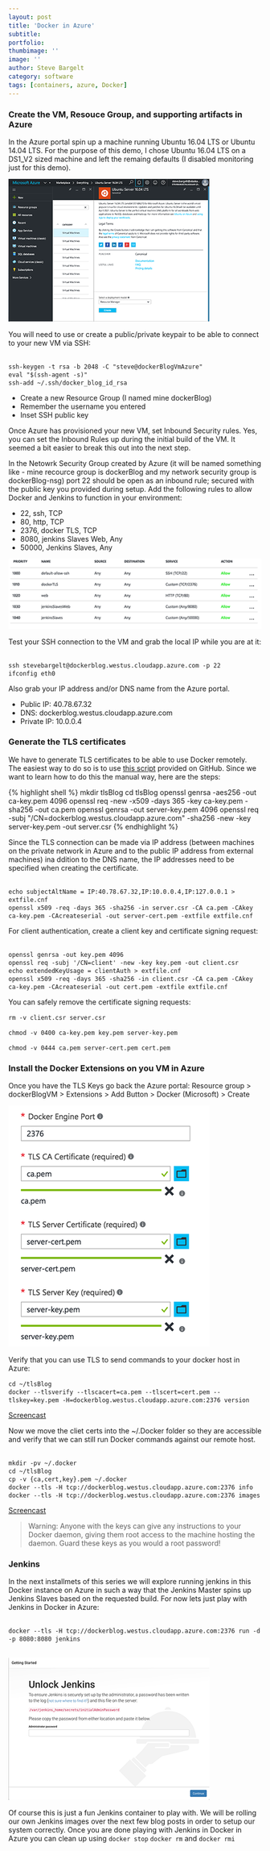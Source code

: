```yaml
---
layout: post
title: 'Docker in Azure'
subtitle: 
portfolio:  
thumbimage: ''
image: ''
author: Steve Bargelt
category: software
tags: [containers, azure, Docker]
---
```


### Create the VM, Resouce Group, and supporting artifacts in Azure 

In the Azure portal spin up a machine running Ubuntu 16.04 LTS or Ubuntu 14.04 LTS. For the purpose of this demo, I chose Ubuntu 16.04 LTS on a DS1_V2 sized machine and left the remaing defaults (I disabled monitoring just for this demo). 

[![alt text](/assets/dockerAzure001_small.png)](/assets/dockerAzure001.png)

You will need to use or create a public/private keypair to be able to connect to your new VM via SSH:

~~~~

ssh-keygen -t rsa -b 2048 -C "steve@dockerBlogVmAzure"
eval "$(ssh-agent -s)"
ssh-add ~/.ssh/docker_blog_id_rsa

~~~~
<script type="text/javascript" src="https://asciinema.org/a/bzynaawxgryfbqotfvzn8tefu.js" id="asciicast-bzynaawxgryfbqotfvzn8tefu" async></script>

* Create a new Resource Group (I named mine dockerBlog)
* Remember the username you entered
* Inset SSH public key

Once Azure has provisioned your new VM, set Inbound Security rules. Yes, you can set the Inbound Rules up during the initial build of the VM. It seemed a bit easier to break this out into the next step. 

In the Netowrk Security Group created by Azure (it will be named something like <nameOfResourceGroup-nsg> - mine recource group is dockerBlog and my network security group is  dockerBlog-nsg) port 22 should be open as an inbound rule; secured with the public key you provided during setup. Add the following rules to allow Docker and Jenkins to function in your environment:

* 22, ssh, TCP
* 80, http, TCP
* 2376, docker TLS, TCP
* 8080, jenkins Slaves Web, Any
* 50000, Jenkins Slaves, Any

[![alt text](/assets/dockerAzure002_small.png)](/assets/dockerAzure002.png)

Test your SSH connection to the VM and grab the local IP while you are at it: 

~~~~

ssh stevebargelt@dockerblog.westus.cloudapp.azure.com -p 22
ifconfig eth0

~~~~
<script type="text/javascript" src="https://asciinema.org/a/4r0ifabsd0pwi2dqe44w2br29.js" id="asciicast-4r0ifabsd0pwi2dqe44w2br29" async></script>

Also grab your IP address and/or DNS name from the Azure portal.
* Public IP: 40.78.67.32 
* DNS: dockerblog.westus.cloudapp.azure.com
* Private IP: 10.0.0.4

### Generate the TLS certificates

We have to generate TLS certificates to be able to use Docker remotely. The easiest way to do so is to use [this script](https://gist.github.com/sheerun/ccdeff92ea1668f3c75f) provided on GitHub. Since we want to learn how to do this the manual way, here are the steps:

{% highlight shell %}
mkdir tlsBlog
cd tlsBlog
openssl genrsa -aes256 -out ca-key.pem 4096
openssl req -new -x509 -days 365 -key ca-key.pem -sha256 -out ca.pem
openssl genrsa -out server-key.pem 4096
openssl req -subj "/CN=dockerblog.westus.cloudapp.azure.com" -sha256 -new -key server-key.pem -out server.csr
{% endhighlight %}

Since the TLS connection can be made via IP address (between machines on the private network in Azure and to the public IP address from external machines) ina ddition to the DNS name, the IP addresses need to be specified when creating the certificate.

~~~~

echo subjectAltName = IP:40.78.67.32,IP:10.0.0.4,IP:127.0.0.1 > extfile.cnf
openssl x509 -req -days 365 -sha256 -in server.csr -CA ca.pem -CAkey ca-key.pem -CAcreateserial -out server-cert.pem -extfile extfile.cnf

~~~~

For client authentication, create a client key and certificate signing request:

~~~~

openssl genrsa -out key.pem 4096
openssl req -subj '/CN=client' -new -key key.pem -out client.csr
echo extendedKeyUsage = clientAuth > extfile.cnf
openssl x509 -req -days 365 -sha256 -in client.csr -CA ca.pem -CAkey ca-key.pem -CAcreateserial -out cert.pem -extfile extfile.cnf

~~~~

You can safely remove the certificate signing requests:

~~~~
rm -v client.csr server.csr
~~~~

~~~~
chmod -v 0400 ca-key.pem key.pem server-key.pem
~~~~

~~~~
chmod -v 0444 ca.pem server-cert.pem cert.pem
~~~~
<script type="text/javascript" src="https://asciinema.org/a/1kzhmqyyz2xxe9k54naxsofwq.js" id="asciicast-1kzhmqyyz2xxe9k54naxsofwq" async></script>

### Install the Docker Extensions on you VM in Azure

Once you have the TLS Keys go back the Azure portal:
	Resource group > dockerBlogVM > Extensions > Add Button > Docker (Microsoft) > Create

[![alt text](/assets/dockerAzure003_small.png)](/assets/dockerAzure003.png)

Verify that you can use TLS to send commands to your docker host in Azure:

~~~~
cd ~/tlsBlog
docker --tlsverify --tlscacert=ca.pem --tlscert=cert.pem --tlskey=key.pem -H=dockerblog.westus.cloudapp.azure.com:2376 version
~~~~
[Screencast](https://asciinema.org/a/0cn8wai9hl6985wsogjcqaj4l)

Now we move the cliet certs into the ~/.Docker folder so they are accessible and verify that we can still run Docker commands against our remote host.

~~~~

mkdir -pv ~/.docker
cd ~/tlsBlog
cp -v {ca,cert,key}.pem ~/.docker
docker --tls -H tcp://dockerblog.westus.cloudapp.azure.com:2376 info
docker --tls -H tcp://dockerblog.westus.cloudapp.azure.com:2376 images

~~~~
[Screencast](https://asciinema.org/a/8rtstnslril0ak3yy9qntkcrd)

>Warning: Anyone with the keys can give any instructions to your Docker daemon, giving them root access to the machine hosting the daemon. Guard these keys as you would a root password!

### Jenkins

In the next installmets of this series we will explore running jenkins in this Docker instance on Azure in such a way that the Jenkins Master spins up Jenkins Slaves based on the requested build. For now lets just play with Jenkins in Docker in Azure:

~~~~

docker --tls -H tcp://dockerblog.westus.cloudapp.azure.com:2376 run -d -p 8080:8080 jenkins
 
~~~~ 
<script type="text/javascript" src="https://asciinema.org/a/9ftd0o9ksu6n212vbn28c87jb.js" id="asciicast-9ftd0o9ksu6n212vbn28c87jb" async></script>

[![alt text](/assets/dockerAzure004_small.png)](/assets/dockerAzure004.png)

Of course this is just a fun Jenkins container to play with. We will be rolling our own Jenkins images over the next few blog posts in order to setup our system correctly. Once you are done playing with Jenkins in Docker in Azure you can clean up using `docker stop` `docker rm` and `docker rmi`
